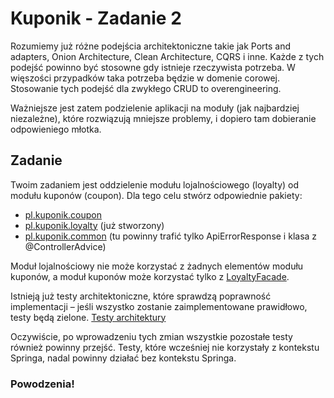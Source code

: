 # Kuponik - Zadanie 2

Rozumiemy już różne podejścia architektoniczne takie jak Ports and adapters,
Onion Architecture, Clean Architecture, CQRS i inne. Każde z tych podejść powinno być stosowne gdy istnieje rzeczywista potrzeba.
W więszości przypadków taka potrzeba będzie w domenie corowej.
Stosowanie tych podejść dla zwykłego CRUD to overengineering.

Ważniejsze jest zatem podzielenie aplikacji na moduły (jak najbardziej niezależne), które rozwiązują mniejsze problemy,
i dopiero tam dobieranie odpowieniego młotka.

## Zadanie

Twoim zadaniem jest oddzielenie modułu lojalnościowego (loyalty) od modułu kuponów (coupon).
Dla tego celu stwórz odpowiednie pakiety:
* [pl.kuponik.coupon](./src/main/java/pl/kuponik/coupon)
* [pl.kuponik.loyalty](./src/main/java/pl/kuponik/loyalty) (już stworzony)
* [pl.kuponik.common](./src/main/java/pl/kuponik/common) (tu powinny trafić tylko ApiErrorResponse i klasa z @ControllerAdvice)

Moduł lojalnościowy nie może korzystać z żadnych elementów modułu kuponów, a moduł kuponów może korzystać tylko z [LoyaltyFacade](./src/main/java/pl/kuponik/loyalty/LoyaltyFacade.java).

Istnieją już testy architektoniczne, które sprawdzą poprawność implementacji – jeśli wszystko zostanie zaimplementowane prawidłowo, testy będą zielone.
[Testy architektury](./src/test/java/pl/kuponik/architecture/ArchitectureTest.java)

Oczywiście, po wprowadzeniu tych zmian wszystkie pozostałe testy również powinny przejść.
Testy, które wcześniej nie korzystały z kontekstu Springa, nadal powinny działać bez kontekstu Springa.

### Powodzenia!
